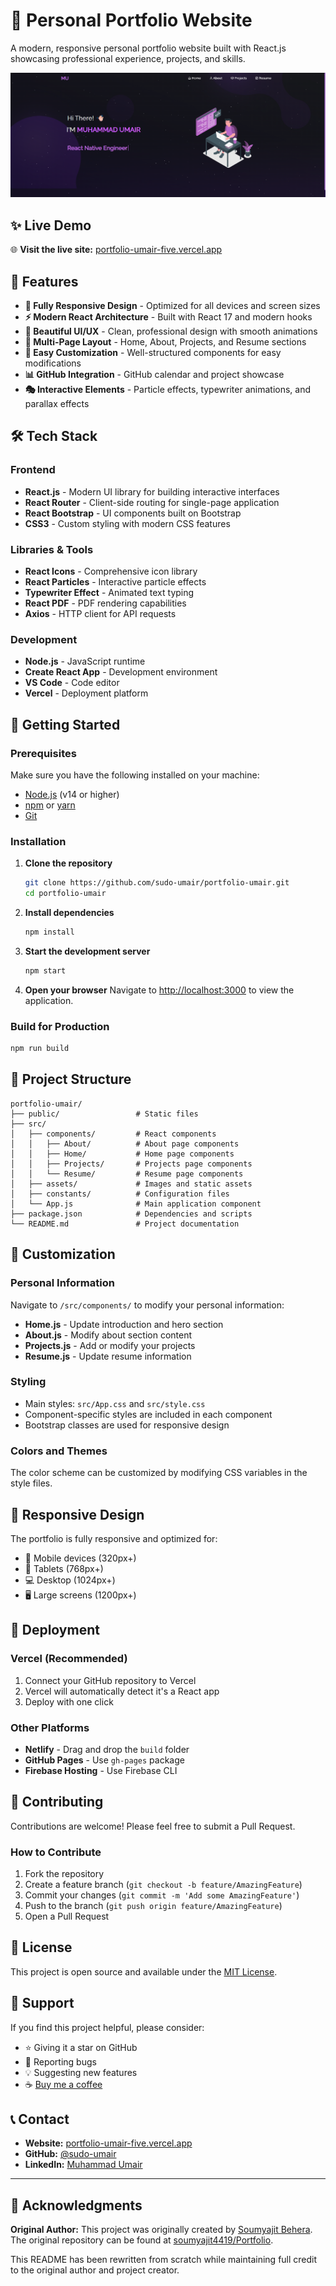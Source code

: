 # 🚀 Personal Portfolio Website

A modern, responsive personal portfolio website built with React.js showcasing professional experience, projects, and skills.

![Portfolio Preview](./Images/readme-img.png)

## ✨ Live Demo

🌐 **Visit the live site:** [portfolio-umair-five.vercel.app](https://portfolio-umair-five.vercel.app/)

## 🎯 Features

- **📱 Fully Responsive Design** - Optimized for all devices and screen sizes
- **⚡ Modern React Architecture** - Built with React 17 and modern hooks
- **🎨 Beautiful UI/UX** - Clean, professional design with smooth animations
- **📄 Multi-Page Layout** - Home, About, Projects, and Resume sections
- **🔧 Easy Customization** - Well-structured components for easy modifications
- **📊 GitHub Integration** - GitHub calendar and project showcase
- **🎭 Interactive Elements** - Particle effects, typewriter animations, and parallax effects

## 🛠️ Tech Stack

### Frontend

- **React.js** - Modern UI library for building interactive interfaces
- **React Router** - Client-side routing for single-page application
- **React Bootstrap** - UI components built on Bootstrap
- **CSS3** - Custom styling with modern CSS features

### Libraries & Tools

- **React Icons** - Comprehensive icon library
- **React Particles** - Interactive particle effects
- **Typewriter Effect** - Animated text typing
- **React PDF** - PDF rendering capabilities
- **Axios** - HTTP client for API requests

### Development

- **Node.js** - JavaScript runtime
- **Create React App** - Development environment
- **VS Code** - Code editor
- **Vercel** - Deployment platform

## 🚀 Getting Started

### Prerequisites

Make sure you have the following installed on your machine:

- [Node.js](https://nodejs.org/) (v14 or higher)
- [npm](https://www.npmjs.com/) or [yarn](https://yarnpkg.com/)
- [Git](https://git-scm.com/)

### Installation

1. **Clone the repository**

   ```bash
   git clone https://github.com/sudo-umair/portfolio-umair.git
   cd portfolio-umair
   ```

2. **Install dependencies**

   ```bash
   npm install
   ```

3. **Start the development server**

   ```bash
   npm start
   ```

4. **Open your browser**
   Navigate to [http://localhost:3000](http://localhost:3000) to view the application.

### Build for Production

```bash
npm run build
```

## 📁 Project Structure

```
portfolio-umair/
├── public/                 # Static files
├── src/
│   ├── components/         # React components
│   │   ├── About/          # About page components
│   │   ├── Home/           # Home page components
│   │   ├── Projects/       # Projects page components
│   │   └── Resume/         # Resume page components
│   ├── assets/             # Images and static assets
│   ├── constants/          # Configuration files
│   └── App.js              # Main application component
├── package.json            # Dependencies and scripts
└── README.md               # Project documentation
```

## 🎨 Customization

### Personal Information

Navigate to `/src/components/` to modify your personal information:

- **Home.js** - Update introduction and hero section
- **About.js** - Modify about section content
- **Projects.js** - Add or modify your projects
- **Resume.js** - Update resume information

### Styling

- Main styles: `src/App.css` and `src/style.css`
- Component-specific styles are included in each component
- Bootstrap classes are used for responsive design

### Colors and Themes

The color scheme can be customized by modifying CSS variables in the style files.

## 📱 Responsive Design

The portfolio is fully responsive and optimized for:

- 📱 Mobile devices (320px+)
- 📱 Tablets (768px+)
- 💻 Desktop (1024px+)
- 🖥️ Large screens (1200px+)

## 🚀 Deployment

### Vercel (Recommended)

1. Connect your GitHub repository to Vercel
2. Vercel will automatically detect it's a React app
3. Deploy with one click

### Other Platforms

- **Netlify** - Drag and drop the `build` folder
- **GitHub Pages** - Use `gh-pages` package
- **Firebase Hosting** - Use Firebase CLI

## 🤝 Contributing

Contributions are welcome! Please feel free to submit a Pull Request.

### How to Contribute

1. Fork the repository
2. Create a feature branch (`git checkout -b feature/AmazingFeature`)
3. Commit your changes (`git commit -m 'Add some AmazingFeature'`)
4. Push to the branch (`git push origin feature/AmazingFeature`)
5. Open a Pull Request

## 📄 License

This project is open source and available under the [MIT License](LICENSE).

## 🙏 Support

If you find this project helpful, please consider:

- ⭐ Giving it a star on GitHub
- 🐛 Reporting bugs
- 💡 Suggesting new features
- ☕ [Buy me a coffee](https://www.buymeacoffee.com/sudo-umair)

## 📞 Contact

- **Website:** [portfolio-umair-five.vercel.app](https://portfolio-umair-five.vercel.app/)
- **GitHub:** [@sudo-umair](https://github.com/sudo-umair)
- **LinkedIn:** [Muhammad Umair](https://linkedin.com/in/sudo-umair)

---

## 🙏 Acknowledgments

**Original Author:** This project was originally created by [Soumyajit Behera](https://github.com/soumyajit4419). The original repository can be found at [soumyajit4419/Portfolio](https://github.com/soumyajit4419/Portfolio).

This README has been rewritten from scratch while maintaining full credit to the original author and project creator.
